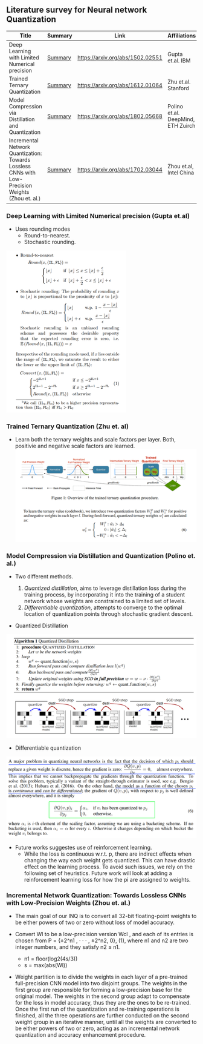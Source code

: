 ## Literature survey for Neural network Quantization 


| Title                                                                                   | Summary                                                                                                                                                                                                                                                                                                                                                                  | Link                             | Affiliations      |
|-----------------------------------------------------------------------------------------|--------------------------------------------------------------------------------------------------------------------------------------------------------------------------------------------------------------------------------------------------------------------------------------------------------------------------------------------------------------------------|----------------------------------|-------------------|
|Deep Learning with Limited Numerical precision   | [Summary](#Deep-Learning-with-Limited-Numerical-precision) | https://arxiv.org/abs/1502.02551 | Gupta et.al. IBM              |
|Trained Ternary Quantization   | [Summary](#Trained-Ternary-Quantization) | https://arxiv.org/abs/1612.01064 | Zhu et.al. Stanford              |
| Model Compression via Distillation and Quantization   | [Summary](#Deep-Learning-with-Limited-Numerical-precision) | https://arxiv.org/abs/1802.05668 | Polino et.al. DeepMind, ETH Zuirch              |
| Incremental Network Quantization: Towards Lossless CNNs with Low-Precision Weights (Zhou et. al.)   | [Summary](#Incremental-Network-Quantization:-Towards-Lossless-CNNs-with-Low-Precision-Weights-(Zhou-et.-al.)) | https://arxiv.org/abs/1702.03044 | Zhou et.al, Intel China          |


### Deep Learning with Limited Numerical precision (Gupta et.al)
* Uses rounding modes 
  * Round-to-nearest.
  * Stochastic rounding.
  
![](images/gupta-et-al.png)

### Trained Ternary Quantization (Zhu et. al)
* Learn both the ternary weights and scale factors per layer. Both, positivie and negative scale factors are learned.
![](images/zhu-et-al.png)

### Model Compression via Distillation and Quantization (Polino et. al.) 
* Two different methods. 
  1. *Quantized distillation*, aims to leverage distillation loss during the training process, by incorporating it into the training of a student network whose weights are constrained to a limited set of levels. 
  2. *Differentiable quantization*, attempts to converge to the optimal location of quantization points through stochastic gradient descent.

* Quantized Distillation

![](images/polini-et-al.png)

* Differentiable quantization

![](images/polinio-differentiable-quant.png)

* Future works suggestes use of reinforcement learning. 
  * While the loss is continuous w.r.t. p, there are indirect effects when changing the way each weight
gets quantized. This can have drastic effect on the learning process. To avoid such issues, we rely on the following set of heuristics. Future work will look at adding a reinforcement learning loss for how the pi are assigned to weights.

### Incremental Network Quantization: Towards Lossless CNNs with Low-Precision Weights (Zhou et. al.) 
* The main goal of our INQ is to convert all 32-bit floating-point weights to be either powers of two or zero without loss of model accuracy.

* Convert Wl to be a low-precision version Wcl , and each of its entries is chosen from P<l> = {±2^n1 , · · · , ±2^n2, 0}, (1), where n1 and n2 are two integer numbers, and they satisfy n2 ≤ n1.
  * n1 = floor(log2(4s/3))
  * s = max(abs(Wl))
 
 * Weight partition is to divide the weights in each layer of a pre-trained full-precision CNN model into two disjoint groups. The weights in the first group are responsible for forming a low-precision base for the original model. The weights in the second group adapt to compensate for the loss in model accuracy, thus they are the ones to be re-trained. Once the first run of the quantization and re-training operations is finished, all the three operations are further conducted on the second weight group in an iterative manner, until all the weights are converted to be either powers of two or zero, acting as an incremental network quantization and accuracy enhancement procedure. 
